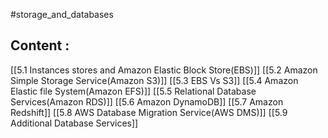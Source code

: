 #storage_and_databases
## Content :
[[5.1 Instances stores and Amazon Elastic Block Store(EBS)]]
[[5.2 Amazon Simple Storage Service(Amazon S3)]]
[[5.3 EBS Vs S3]]
[[5.4 Amazon Elastic file System(Amazon EFS)]]
[[5.5 Relational Database Services(Amazon RDS)]]
[[5.6 Amazon DynamoDB]]
[[5.7 Amazon Redshift]]
[[5.8 AWS Database Migration Service(AWS DMS)]]
[[5.9 Additional Database Services]]
